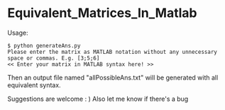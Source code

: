 # Equivalent_Matrices_In_Matlab

Usage:
```
$ python generateAns.py
Please enter the matrix as MATLAB notation without any unnecessary space or commas. E.g. [3;5;6]
<< Enter your matrix in MATLAB syntax here! >>
```

Then an output file named "allPossibleAns.txt" will be generated with all equivalent syntax.

Suggestions are welcome : )
Also let me know if there's a bug 
